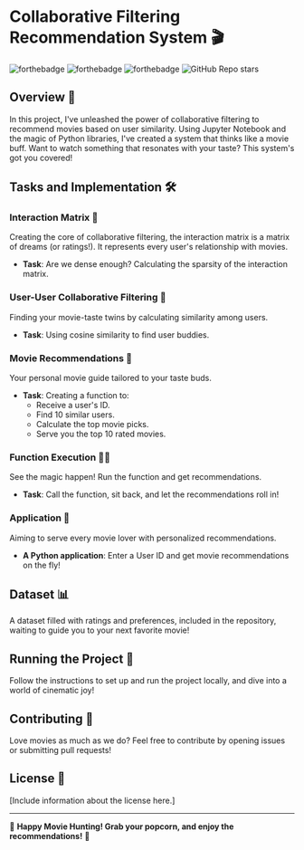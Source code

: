 # Collaborative Filtering Recommendation System 🎬

![forthebadge](https://forthebadge.com/images/badges/made-with-python.svg)
![forthebadge](https://forthebadge.com/images/badges/uses-git.svg)
![forthebadge](https://forthebadge.com/images/badges/built-with-love.svg)
![GitHub Repo stars](https://img.shields.io/github/stars/your-username/your-repo?style=social)

## Overview 🌟
In this project, I've unleashed the power of collaborative filtering to recommend movies based on user similarity. Using Jupyter Notebook and the magic of Python libraries, I've created a system that thinks like a movie buff. Want to watch something that resonates with your taste? This system's got you covered! 

## Tasks and Implementation 🛠️

### Interaction Matrix 🧩
Creating the core of collaborative filtering, the interaction matrix is a matrix of dreams (or ratings!). It represents every user's relationship with movies.
- **Task**: Are we dense enough? Calculating the sparsity of the interaction matrix.

### User-User Collaborative Filtering 👥
Finding your movie-taste twins by calculating similarity among users.
- **Task**: Using cosine similarity to find user buddies.

### Movie Recommendations 🍿
Your personal movie guide tailored to your taste buds.
- **Task**: Creating a function to:
  - Receive a user's ID.
  - Find 10 similar users.
  - Calculate the top movie picks.
  - Serve you the top 10 rated movies.

### Function Execution 🏃‍♂️
See the magic happen! Run the function and get recommendations.
- **Task**: Call the function, sit back, and let the recommendations roll in!

### Application 📱
Aiming to serve every movie lover with personalized recommendations.
- **A Python application**: Enter a User ID and get movie recommendations on the fly!

## Dataset 📊
A dataset filled with ratings and preferences, included in the repository, waiting to guide you to your next favorite movie!

## Running the Project 🚀
Follow the instructions to set up and run the project locally, and dive into a world of cinematic joy!

## Contributing 🤝
Love movies as much as we do? Feel free to contribute by opening issues or submitting pull requests!

## License 📜
[Include information about the license here.]

---

🎉 **Happy Movie Hunting! Grab your popcorn, and enjoy the recommendations!** 🎉
